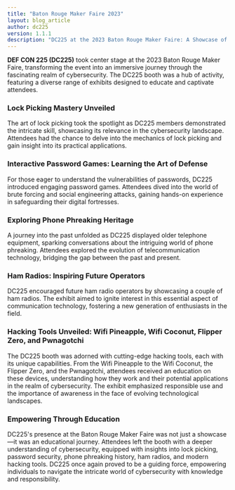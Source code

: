 ```yaml
---
title: "Baton Rouge Maker Faire 2023"
layout: blog_article
author: dc225
version: 1.1.1
description: "DC225 at the 2023 Baton Rouge Maker Faire: A Showcase of Cybersecurity Insights"
---
```


**DEF CON 225 (DC225)** took center stage at the 2023 Baton Rouge Maker Faire, transforming the event into an immersive journey through the fascinating realm of cybersecurity. The DC225 booth was a hub of activity, featuring a diverse range of exhibits designed to educate and captivate attendees.

### Lock Picking Mastery Unveiled

The art of lock picking took the spotlight as DC225 members demonstrated the intricate skill, showcasing its relevance in the cybersecurity landscape. Attendees had the chance to delve into the mechanics of lock picking and gain insight into its practical applications.

### Interactive Password Games: Learning the Art of Defense

For those eager to understand the vulnerabilities of passwords, DC225 introduced engaging password games. Attendees dived into the world of brute forcing and social engineering attacks, gaining hands-on experience in safeguarding their digital fortresses.

### Exploring Phone Phreaking Heritage

A journey into the past unfolded as DC225 displayed older telephone equipment, sparking conversations about the intriguing world of phone phreaking. Attendees explored the evolution of telecommunication technology, bridging the gap between the past and present.

### Ham Radios: Inspiring Future Operators

DC225 encouraged future ham radio operators by showcasing a couple of ham radios. The exhibit aimed to ignite interest in this essential aspect of communication technology, fostering a new generation of enthusiasts in the field.

### Hacking Tools Unveiled: Wifi Pineapple, Wifi Coconut, Flipper Zero, and Pwnagotchi

The DC225 booth was adorned with cutting-edge hacking tools, each with its unique capabilities. From the Wifi Pineapple to the Wifi Coconut, the Flipper Zero, and the Pwnagotchi, attendees received an education on these devices, understanding how they work and their potential applications in the realm of cybersecurity. The exhibit emphasized responsible use and the importance of awareness in the face of evolving technological landscapes.

### Empowering Through Education

DC225's presence at the Baton Rouge Maker Faire was not just a showcase—it was an educational journey. Attendees left the booth with a deeper understanding of cybersecurity, equipped with insights into lock picking, password security, phone phreaking history, ham radios, and modern hacking tools. DC225 once again proved to be a guiding force, empowering individuals to navigate the intricate world of cybersecurity with knowledge and responsibility.